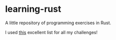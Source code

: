 # learning-rust
A little repository of programming exercises in Rust.

I used [this](https://adriann.github.io/programming_problems.html) excellent list for all my challenges!
